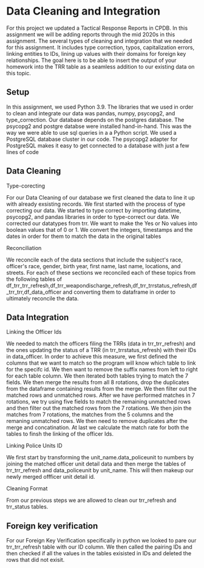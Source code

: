
# Data Cleaning and Integration

For this project we updated a Tactical Response Reports in CPDB. In this assignment we will be adding reports through the mid 2020s in this assignment. The several types of cleaning and integration that we needed for this assignment. It includes type correction, typos, capitalization errors, linking entities to IDs, lining up values with their domains for foreign key relationships. The goal here is to be able to insert the output of your homework into the TRR table as a seamless addition to our existing data on this topic.


## Setup
In this assignment, we used Python 3.9. The libraries that we used in order to clean and integrate our data was pandas, numpy, psycopg2, and type_correction. Our database depends on the postgres database.
The psycopg2 and postgre databse were installed hand-in-hand. This was the way we were able to use sql queries in a a Python script. We used a PostgreSQL database cluster in our code. The psycopg2 adapter for PostgreSQL makes it easy to get connected to a database with just a few lines of code


## Data Cleaning
Type-corecting

For our Data Cleaning of our database we first cleaned the data to line it up with already exsisting records. We first started with the process of type correcting our data. We started to type correct by importing datetime, psycopg2, and pandas libraries in order to type-correct our data. We corrected our datatypes from trr. We want to make the Yes or No values into boolean values that of 0 or 1. We convert the integers, timestamps and the dates in order for them to match the data in the original tables

Reconciliation

We reconcile each of the data sections that include the subject's race, officer's race, gender, birth year, first name, last name, locations, and streets. For each of these sections we reconciled each of these topics from the following tables of df_trr_trr_refresh,df_trr_weapondischarge_refresh,df_trr_trrstatus_refresh,df_trr_trr,df_data_officer and converting them to dataframe in order to ultimately reconcile the data.

## Data Integration

Linking the Officer Ids

We needed to match the officers filing the TRRs (data in trr_trr_refresh) and the ones updating the status of a TRR (in trr_trrstatus_refresh) with their IDs in data_officer. In order to achieve this measure, we first defined the columns that we want to match so the program will know which table to link for the specifc id. We then want to remove the suffix names from left to right for each table column. We then iterated both tables trying to match the 7 fields. We then merge the results from all 8 rotations, drop the duplicates from the dataframe containing results from the merge. We then filter out the matched rows and unmatched rows. After we have performed matches in 7 rotations, we try using five fields to match the remaining unmatched rows and then filter out the matched rows from the 7 rotations. We then join the matches from 7 rotations, the matches from the 5 columns and the remaning unmatched rows. We then need to remove duplicates after the merge and concatination. At last we calculate the match rate for both the tables to finsh the linking of the officer Ids.

Linking Police Units ID

We first start by transforming the unit_name.data_policeunit to numbers by joining the matched officer unit detail data and then merge the tables of trr_trr_refresh and data_policeunit by unit_name. This will then makeup our newly merged offficer unit detail id.

Cleaning Format

From our previous steps we are allowed to clean our trr_refresh and trr_status tables.
## Foreign key verification

For our Foreign Key Verification specifically in python we looked to pare our trr_trr_refresh table with our ID column. We then called the pairing IDs and then checked if all the values in the tables exisisted in IDs and deleted the rows that did not exisit.